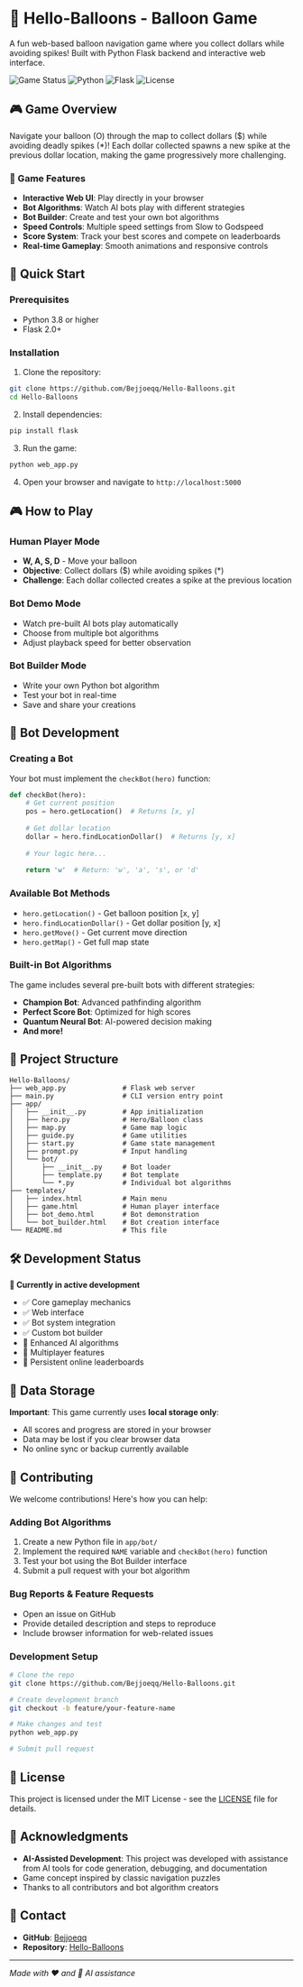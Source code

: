 # 🎈 Hello-Balloons - Balloon Game

A fun web-based balloon navigation game where you collect dollars while avoiding spikes! Built with Python Flask backend and interactive web interface.

![Game Status](https://img.shields.io/badge/Status-In%20Development-yellow)
![Python](https://img.shields.io/badge/Python-3.8+-blue)
![Flask](https://img.shields.io/badge/Flask-2.0+-green)
![License](https://img.shields.io/badge/License-MIT-blue)

## 🎮 Game Overview

Navigate your balloon (O) through the map to collect dollars ($) while avoiding deadly spikes (*)! Each dollar collected spawns a new spike at the previous dollar location, making the game progressively more challenging.

### 🎯 Game Features

- **Interactive Web UI**: Play directly in your browser
- **Bot Algorithms**: Watch AI bots play with different strategies
- **Bot Builder**: Create and test your own bot algorithms
- **Speed Controls**: Multiple speed settings from Slow to Godspeed
- **Score System**: Track your best scores and compete on leaderboards
- **Real-time Gameplay**: Smooth animations and responsive controls

## 🚀 Quick Start

### Prerequisites

- Python 3.8 or higher
- Flask 2.0+

### Installation

1. Clone the repository:
```bash
git clone https://github.com/Bejjoeqq/Hello-Balloons.git
cd Hello-Balloons
```

2. Install dependencies:
```bash
pip install flask
```

3. Run the game:
```bash
python web_app.py
```

4. Open your browser and navigate to `http://localhost:5000`

## 🎮 How to Play

### Human Player Mode
- **W, A, S, D** - Move your balloon
- **Objective**: Collect dollars ($) while avoiding spikes (*)
- **Challenge**: Each dollar collected creates a spike at the previous location

### Bot Demo Mode
- Watch pre-built AI bots play automatically
- Choose from multiple bot algorithms
- Adjust playback speed for better observation

### Bot Builder Mode
- Write your own Python bot algorithm
- Test your bot in real-time
- Save and share your creations

## 🤖 Bot Development

### Creating a Bot

Your bot must implement the `checkBot(hero)` function:

```python
def checkBot(hero):
    # Get current position
    pos = hero.getLocation()  # Returns [x, y]
    
    # Get dollar location
    dollar = hero.findLocationDollar()  # Returns [y, x]
    
    # Your logic here...
    
    return 'w'  # Return: 'w', 'a', 's', or 'd'
```

### Available Bot Methods

- `hero.getLocation()` - Get balloon position [x, y]
- `hero.findLocationDollar()` - Get dollar position [y, x]
- `hero.getMove()` - Get current move direction
- `hero.getMap()` - Get full map state

### Built-in Bot Algorithms

The game includes several pre-built bots with different strategies:
- **Champion Bot**: Advanced pathfinding algorithm
- **Perfect Score Bot**: Optimized for high scores
- **Quantum Neural Bot**: AI-powered decision making
- **And more!**

## 📁 Project Structure

```
Hello-Balloons/
├── web_app.py              # Flask web server
├── main.py                 # CLI version entry point
├── app/
│   ├── __init__.py         # App initialization
│   ├── hero.py             # Hero/Balloon class
│   ├── map.py              # Game map logic
│   ├── guide.py            # Game utilities
│   ├── start.py            # Game state management
│   ├── prompt.py           # Input handling
│   └── bot/
│       ├── __init__.py     # Bot loader
│       ├── template.py     # Bot template
│       └── *.py            # Individual bot algorithms
├── templates/
│   ├── index.html          # Main menu
│   ├── game.html           # Human player interface
│   ├── bot_demo.html       # Bot demonstration
│   └── bot_builder.html    # Bot creation interface
└── README.md               # This file
```

## 🛠️ Development Status

**🚧 Currently in active development**

- ✅ Core gameplay mechanics
- ✅ Web interface
- ✅ Bot system integration
- ✅ Custom bot builder
- 🔄 Enhanced AI algorithms
- 🔄 Multiplayer features
- 🔄 Persistent online leaderboards

## 💾 Data Storage

**Important**: This game currently uses **local storage only**:
- All scores and progress are stored in your browser
- Data may be lost if you clear browser data
- No online sync or backup currently available

## 🤝 Contributing

We welcome contributions! Here's how you can help:

### Adding Bot Algorithms

1. Create a new Python file in `app/bot/`
2. Implement the required `NAME` variable and `checkBot(hero)` function
3. Test your bot using the Bot Builder interface
4. Submit a pull request with your bot algorithm

### Bug Reports & Feature Requests

- Open an issue on GitHub
- Provide detailed description and steps to reproduce
- Include browser information for web-related issues

### Development Setup

```bash
# Clone the repo
git clone https://github.com/Bejjoeqq/Hello-Balloons.git

# Create development branch
git checkout -b feature/your-feature-name

# Make changes and test
python web_app.py

# Submit pull request
```

## 📝 License

This project is licensed under the MIT License - see the [LICENSE](LICENSE) file for details.

## 🙏 Acknowledgments

- **AI-Assisted Development**: This project was developed with assistance from AI tools for code generation, debugging, and documentation
- Game concept inspired by classic navigation puzzles
- Thanks to all contributors and bot algorithm creators

## 📧 Contact

- **GitHub**: [Bejjoeqq](https://github.com/Bejjoeqq)
- **Repository**: [Hello-Balloons](https://github.com/Bejjoeqq/Hello-Balloons)

---

*Made with ❤️ and 🤖 AI assistance*